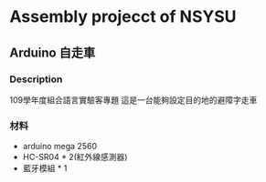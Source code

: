 # Assembly projecct of NSYSU
## Arduino 自走車
### Description
109學年度組合語言實驗客專題
這是一台能夠設定目的地的避障字走車
### 材料
- arduino mega 2560
- HC-SR04 * 2(紅外線感測器)
- 藍牙模組 * 1
